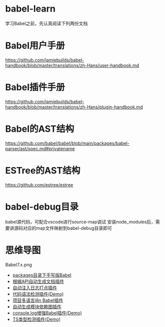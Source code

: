 # babel-learn

学习Babel之前，先认真阅读下列两份文档

# Babel用户手册

https://github.com/jamiebuilds/babel-handbook/blob/master/translations/zh-Hans/user-handbook.md

# Babel插件手册

https://github.com/jamiebuilds/babel-handbook/blob/master/translations/zh-Hans/plugin-handbook.md

# Babel的AST结构

https://github.com/babel/babel/blob/main/packages/babel-parser/ast/spec.md#privatename

# ESTree的AST结构

https://github.com/estree/estree

# babel-debug目录
 
babel源代码，可配合vscode进行source-map调试
安装node_modules后，需要讲源码对应的map文件映射到babel-debug目录即可

# 思维导图

Babel7.x.png

- [packages目录下手写版Babel](./packages/core/index.js)
- [根据API自动生成文档插件](./plugin/babel-plugin-auto-api-document.js)
- [自动注入日志打点插件](./plugin/babel-plugin-auto-track.js)
- [代码语法检测插件(Demo)](./plugin/babel-plugin-code-lint.js)
- [项目多语言i8n Babel插件](./plugin/babel-plugin-i18n.js)
- [自动生成模块依赖图插件](./plugin/babel-plugin-module-iterator.js)
- [console.log增强Babel插件(Demo)](./plugin/babel-plugin-print-log.js)
- [TS类型检测插件(Demo)](./plugin/babel-plugin-types-check.js)